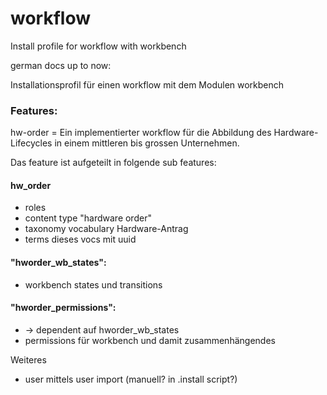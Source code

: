 workflow
========

Install profile for workflow with workbench 


german docs up to now:

Installationsprofil für einen workflow mit dem Modulen workbench


### Features:

hw-order = Ein implementierter workflow für die Abbildung des Hardware-
Lifecycles in einem mittleren bis grossen Unternehmen.


Das feature ist aufgeteilt in folgende sub features:

#### hw_order

* roles 
* content type "hardware order"
* taxonomy vocabulary Hardware-Antrag
* terms dieses vocs mit uuid


#### "hworder_wb_states":  

* workbench states und transitions 

#### "hworder_permissions":

* -> dependent auf hworder_wb_states
* permissions für workbench und damit zusammenhängendes



Weiteres

* user mittels user import (manuell? in .install script?)











